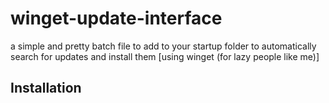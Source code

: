 # winget-update-interface
a simple and pretty batch file to add to your startup folder to automatically search for updates and install them [using winget (for lazy people like me)]

## Installation
